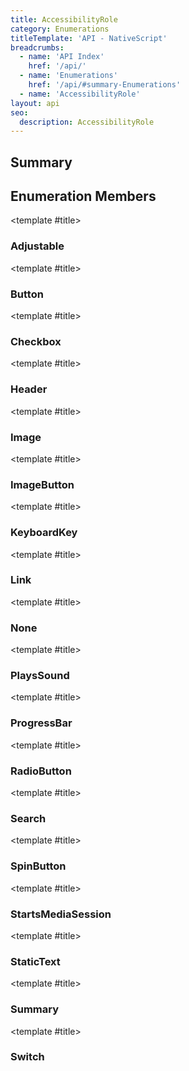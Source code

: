 ```yaml
---
title: AccessibilityRole
category: Enumerations
titleTemplate: 'API - NativeScript'
breadcrumbs: 
  - name: 'API Index'
    href: '/api/'
  - name: 'Enumerations'
    href: '/api/#summary-Enumerations'
  - name: 'AccessibilityRole'
layout: api
seo:
  description: AccessibilityRole
---
```


<!-- This page is auto generated, do not edit manually. -->
<!-- Run "yarn generate:api-docs" to regenerate -->

<script setup lang="ts">
  import { provide } from "vue";
  import API_DATA from "./AccessibilityRole.data.json";
  
  provide('API_DATA', API_DATA);
</script>

## <Heading ignore>Summary</Heading>

<APIRefSummary v-once />

## Enumeration Members

<div class="">

<APIRef for="941" v-once>

<template #title>

### Adjustable

</template>

</APIRef>

</div>

<div class="">

<APIRef for="942" v-once>

<template #title>

### Button

</template>

</APIRef>

</div>

<div class="">

<APIRef for="943" v-once>

<template #title>

### Checkbox

</template>

</APIRef>

</div>

<div class="">

<APIRef for="944" v-once>

<template #title>

### Header

</template>

</APIRef>

</div>

<div class="">

<APIRef for="945" v-once>

<template #title>

### Image

</template>

</APIRef>

</div>

<div class="">

<APIRef for="946" v-once>

<template #title>

### ImageButton

</template>

</APIRef>

</div>

<div class="">

<APIRef for="947" v-once>

<template #title>

### KeyboardKey

</template>

</APIRef>

</div>

<div class="">

<APIRef for="948" v-once>

<template #title>

### Link

</template>

</APIRef>

</div>

<div class="">

<APIRef for="949" v-once>

<template #title>

### None

</template>

</APIRef>

</div>

<div class="">

<APIRef for="950" v-once>

<template #title>

### PlaysSound

</template>

</APIRef>

</div>

<div class="">

<APIRef for="951" v-once>

<template #title>

### ProgressBar

</template>

</APIRef>

</div>

<div class="">

<APIRef for="952" v-once>

<template #title>

### RadioButton

</template>

</APIRef>

</div>

<div class="">

<APIRef for="953" v-once>

<template #title>

### Search

</template>

</APIRef>

</div>

<div class="">

<APIRef for="954" v-once>

<template #title>

### SpinButton

</template>

</APIRef>

</div>

<div class="">

<APIRef for="955" v-once>

<template #title>

### StartsMediaSession

</template>

</APIRef>

</div>

<div class="">

<APIRef for="956" v-once>

<template #title>

### StaticText

</template>

</APIRef>

</div>

<div class="">

<APIRef for="957" v-once>

<template #title>

### Summary

</template>

</APIRef>

</div>

<div class="">

<APIRef for="958" v-once>

<template #title>

### Switch

</template>

</APIRef>

</div>
